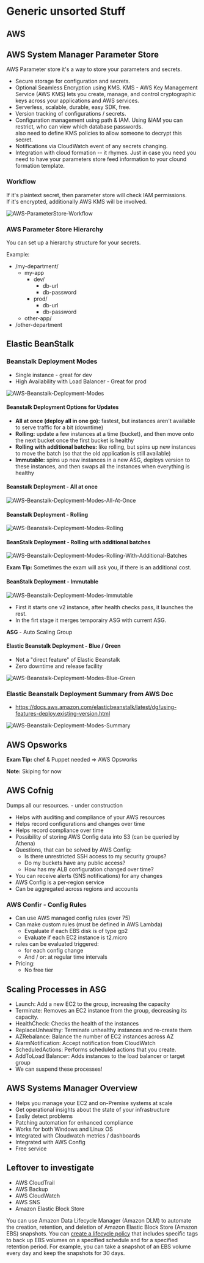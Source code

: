 # Generic unsorted Stuff

## AWS

## AWS System Manager Parameter Store

AWS Parameter store it's a way to store your parameters and secrets.

- Secure storage for configuration and secrets.
- Optional Seamless Encryption using KMS.
    KMS - AWS Key Management Service (AWS KMS) lets you create, manage, and control cryptographic keys across your applications and AWS services.
- Serverless, scalable, durable, easy SDK, free.
- Version tracking of configurations / secrets.
- Configuration management using path & IAM.
    Using &IAM you can restrict, who can view which database passwords.  
    also need to define KMS policies to allow someone to decrypt this secret.
- Notifications via CloudWatch event of any secrets changing.
- Integration with cloud formation -- it rhymes.
    Just in case you need you need to have your parameters store feed information to your clound formation template.

### Workflow

If it's plaintext secret, then parameter store will check IAM permissions.  
If it's encrypted, additionally AWS KMS will be involved.

![AWS-ParameterStore-Workflow](img/AWS-ParameterStore-Workflow.png)

### AWS Parameter Store Hierarchy

You can set up a hierarchy structure for your secrets.

Example:

- /my-department/
  - my-app
    - dev/
      - db-url
      - db-password
    - prod/
      - db-url
      - db-password
  - other-app/
- /other-department

## Elastic BeanStalk

### Beanstalk Deployment Modes

- Single instance - great for dev
- High Availability with Load Balancer - Great for prod

![AWS-Beanstalk-Deployment-Modes](img/AWS-Beanstalk-Deployment-Modes.png)

#### Beanstalk Deployment Options for Updates

- __All at once (deploy all in one go):__ fastest, but instances aren't available to serve traffic for a bit (downtime)
- __Rolling:__ update a few instances at a time (bucket), and then move onto the next bucket once the first bucket is healthy
- __Rolling with additional batches:__ like rolling, but spins up new instances to move the batch (so that the old application is still available)
- __Immutable:__ spins up new instances in a new ASG, deploys version to these instances, and then swaps all the instances when everything is healthy

#### Beanstalk Deployment - All at once

![AWS-Beanstalk-Deployment-Modes-All-At-Once](img/AWS-Beanstalk-Deployment-Modes-All-At-Once.png)

#### Beanstalk Deployment - Rolling

![AWS-Beanstalk-Deployment-Modes-Rolling](img/AWS-Beanstalk-Deployment-Modes-Rolling.png)

#### BeanStalk Deployment - Rolling with additional batches

![AWS-Beanstalk-Deployment-Modes-Rolling-With-Additional-Batches](img/AWS-Beanstalk-Deployment-Modes-Rolling-With-Additional-Batches.png)

__Exam Tip:__ Sometimes the exam will ask you, if there is an additional cost.

#### BeanStalk Deployment - Immutable

![AWS-Beanstalk-Deployment-Modes-Immutable](img/AWS-Beanstalk-Deployment-Modes-Immutable.png)

- First it starts one v2 instance, after health checks pass, it launches the rest.
- In the firt stage it merges temporairy ASG with current ASG.

__ASG__ - Auto Scaling Group

#### Elastic Beanstalk Deployment - Blue / Green

- Not a "direct feature" of Elastic Beanstalk
- Zero downtime and release facility

![AWS-Beanstalk-Deployment-Modes-Blue-Green](img/AWS-Beanstalk-Deployment-Modes-Blue-Green.png)

### Elastic Beanstalk Deployment Summary from AWS Doc

- <https://docs.aws.amazon.com/elasticbeanstalk/latest/dg/using-features-deploy.existing-version.html>

![AWS-Beanstalk-Deployment-Modes-Summary](img/AWS-Beanstalk-Deployment-Modes-Summary.png)

## AWS Opsworks

__Exam Tip:__ chef & Puppet needed => AWS Opsworks

__Note:__ Skiping for now

## AWS Cofnig

Dumps all our resources. - under construction

- Helps with auditing and compliance of your AWS resources
- Helps record configurations and changes over time
- Helps record compliance over time
- Possibility of storing AWS Config data into S3 (can be queried by Athena)
- Questions, that can be solved by AWS Config:
  - Is there unrestricted SSH access to my security groups?
  - Do my buckets have any public access?
  - How has my ALB configuration changed over time?
- You can receive alerts (SNS notifications) for any changes
- AWS Config is a per-region service
- Can be aggregated across regions and accounts

### AWS Confir - Config Rules

- Can use AWS managed config rules (over 75)
- Can make custom rules (must be defined in AWS Lambda)
  - Evqaluate if each EBS disk is of type gp2
  - Evaluate if each EC2 instance is t2.micro
- rules can be evaluated triggered:
  - for each config change
  - And / or: at regular time intervals
- Pricing:
  - No free tier

## Scaling Processes in ASG

- Launch: Add a new EC2 to the group, increasing the capacity
- Terminate: Removes an EC2 instance from the group, decreasing its capacity.
- HealthCheck: Checks the health of the instances
- ReplaceUnhealthy: Terminate unhealthy instances and re-create them
- AZRebalance: Balance the number of EC2 instances across AZ
- AlarmNotification: Accept notification from CloudWatch
- ScheduledActions: Performs scheduled actions that you create.
- AddToLoad Balancer: Adds instances to the load balancer or target group
- We can suspend these processes!

## AWS Systems Manager Overview

- Helps you manage your EC2 and on-Premise systems at scale
- Get operational insights about the state of your infrastructure
- Easliy detect problems
- Patching automation for enhanced compliance
- Works for both Windows and Linux OS
- Integrated with Cloudwatch metrics / dashboards
- Integrated with AWS Config
- Free service

## Leftover to investigate

- AWS CloudTrail
- AWS Backup
- AWS CloudWatch
- AWS SNS
- Amazon Elastic Block Store

You can use Amazon Data Lifecycle Manager (Amazon DLM) to automate the creation, retention, and deletion of Amazon Elastic Block Store (Amazon EBS) snapshots. You can [create a lifecycle policy](https://docs.aws.amazon.com/AWSEC2/latest/UserGuide/snapshot-lifecycle.html) that includes specific tags to back up EBS volumes on a specified schedule and for a specified retention period. For example, you can take a snapshot of an EBS volume every day and keep the snapshots for 30 days.
